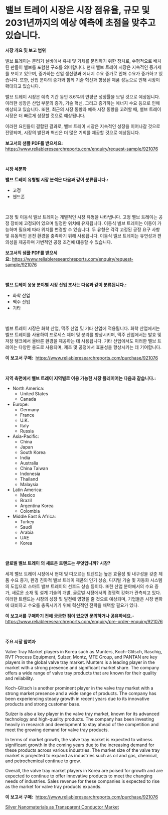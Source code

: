 <p><h1>밸브 트레이 시장은 시장 점유율, 규모 및 2031년까지의 예상 예측에 초점을 맞추고 있습니다.</h1></p><p><strong>시장 개요 및 보고 범위</strong></p>
<p><p>밸브 트레이는 분리기 설비에서 유체 및 기체를 분리하기 위한 장치로, 수평적으로 배치된 판들이 밸브를 포함한 구조를 의미합니다. 현재 밸브 트레이 시장은 지속적인 증가세를 보이고 있으며, 증가하는 산업 생산량과 에너지 수요 증가로 인해 수요가 증가하고 있습니다. 또한, 산업 분야의 증가와 함께 기술 혁신과 향상된 제품 성능으로 인해 시장이 확대되고 있습니다.</p><p>밸브 트레이 시장은 예측 기간 동안 8.6%의 연평균 성장률을 보일 것으로 예상됩니다. 이러한 성장은 산업 부문의 증가, 기술 혁신, 그리고 증가하는 에너지 수요 등으로 인해 예상되고 있습니다. 또한, 최근의 시장 동향과 예측 시장 동향을 고려할 때, 밸브 트레이 시장은 더 빠르게 성장할 것으로 예상됩니다.</p><p>이러한 요인들이 결합된 결과로, 밸브 트레이 시장은 지속적인 성장을 이어나갈 것으로 전망되며, 시장의 발전과 혁신은 더 많은 기회를 제공할 것으로 예상됩니다.</p></p>
<p><strong>보고서의 샘플 PDF를 받으세요:</strong> <a href="https://www.reliableresearchreports.com/enquiry/request-sample/921076">https://www.reliableresearchreports.com/enquiry/request-sample/921076</a></p>
<p>&nbsp;</p>
<p><strong>시장 세분화</strong></p>
<p><strong>밸브 트레이 유형별 시장 분석은 다음과 같이 분류됩니다.:</strong></p>
<p><ul><li>고정</li><li>핸드폰</li></ul></p>
<p>&nbsp;</p>
<p><p>고정 및 이동식 벨브 트레이는 개별적인 시장 유형을 나타냅니다. 고정 벨브 트레이는 공정 장비에 고정되어 있으며 일정한 위치에 유지됩니다. 이동식 벨브 트레이는 이동이 가능하며 필요에 따라 위치를 변경할 수 있습니다. 두 유형은 각각 고정된 공정 요구 사항 및 유동적인 운전 환경을 충족하기 위해 사용됩니다. 이동식 벨브 트레이는 유연성과 편의성을 제공하며 가변적인 공정 조건에 대응할 수 있습니다.</p></p>
<p><strong>보고서의 샘플 PDF를 받으세요:</strong>&nbsp;<a href="https://www.reliableresearchreports.com/enquiry/request-sample/921076">https://www.reliableresearchreports.com/enquiry/request-sample/921076</a></p>
<p>&nbsp;</p>
<p><strong> 밸브 트레이 응용 분야별 시장 산업 조사는 다음과 같이 분류됩니다.:</strong></p>
<p><ul><li>화학 산업</li><li>맥주 산업</li><li>기타</li></ul></p>
<p>&nbsp;</p>
<p><p>벨브 트레이 시장은 화학 산업, 맥주 산업 및 기타 산업에 적용됩니다. 화학 산업에서는 벨브 트레이를 사용하여 프로세스 제어 및 분리를 향상시키며, 맥주 산업에서는 발효 및 저장 탱크에서 올바른 환경을 제공하는 데 사용됩니다. 기타 산업에서도 이러한 벨브 트레이는 다양한 용도로 사용되며, 제조 및 공정에서 효율성을 향상시키는 데 기여합니다.</p></p>
<p><strong>이 보고서 구매:</strong>&nbsp; <a href="https://www.reliableresearchreports.com/purchase/921076">https://www.reliableresearchreports.com/purchase/921076</a></p>
<p>&nbsp;</p>
<p><strong>지역 측면에서 밸브 트레이 지역별로 이용 가능한 시장 플레이어는 다음과 같습니다.:</strong></p>
<p><ul>
    <li>
        North America:
        <ul>
            <li>United States</li>
            <li>Canada</li>
        </ul>
    </li>
    <li>
        Europe:
        <ul>
            <li>Germany</li>
            <li>France</li>
            <li>U.K.</li>
            <li>Italy</li>
            <li>Russia</li>
        </ul>
    </li>
    <li>
        Asia-Pacific:
        <ul>
            <li>China</li>
            <li>Japan</li>
            <li>South Korea</li>
            <li>India</li>
            <li>Australia</li>
            <li>China Taiwan</li>
            <li>Indonesia</li>
            <li>Thailand</li>
            <li>Malaysia</li>
        </ul>
    </li>
    <li>
        Latin America:
        <ul>
            <li>Mexico</li>
            <li>Brazil</li>
            <li>Argentina Korea</li>
            <li>Colombia</li>
        </ul>
    </li>
    <li>
        Middle East & Africa:
        <ul>
            <li>Turkey</li>
            <li>Saudi</li>
            <li>Arabia</li>
            <li>UAE</li>
            <li>Korea</li>
        </ul>
    </li>
    </ul></p>
<p>&nbsp;</p>
<p><strong>글로벌 밸브 트레이 의 새로운 트렌드는 무엇입니까? 시장?</strong></p>
<p><p>세계 밸브 트레이 시장에서 현재 및 떠오르는 트렌드는 높은 효율성 및 내구성을 갖춘 제품 수요 증가, 환경 친화적 밸브 트레이 제품의 인기 상승, 디지털 기술 및 자동화 시스템의 도입으로 스마트 밸브 트레이의 선호도 상승 등이다. 또한 산업 분야에서의 수요 증가, 새로운 소재 및 설계 기술의 개발, 글로벌 시장에서의 경쟁력 강화가 관측되고 있다. 이러한 트렌드는 시장의 성장 및 발전에 영향을 줄 것으로 예상되며, 기업들은 시장 변화에 대비하고 수요를 충족시키기 위해 혁신적인 전략을 채택할 필요가 있다.</p></p>
<p><strong>이 보고서를 구매하기 전에 궁금한 점이 있으면 문의하거나 공유하세요.</strong>- <a href="https://www.reliableresearchreports.com/enquiry/pre-order-enquiry/921076">https://www.reliableresearchreports.com/enquiry/pre-order-enquiry/921076</a></p>
<p>&nbsp;</p>
<p><strong>주요 시장 참여자</strong></p>
<p><p>Valve Tray Market players in Korea such as Munters, Koch-Glitsch, Raschig, RVT Process Equipment, Sulzer, Montz, MTE Group, and PANTAN are key players in the global valve tray market. Munters is a leading player in the market with a strong presence and significant market share. The company offers a wide range of valve tray products that are known for their quality and reliability. </p><p>Koch-Glitsch is another prominent player in the valve tray market with a strong market presence and a wide range of products. The company has been experiencing steady growth in recent years due to its innovative products and strong customer base.</p><p>Sulzer is also a key player in the valve tray market, known for its advanced technology and high-quality products. The company has been investing heavily in research and development to stay ahead of the competition and meet the growing demand for valve tray products.</p><p>In terms of market growth, the valve tray market is expected to witness significant growth in the coming years due to the increasing demand for these products across various industries. The market size of the valve tray market is projected to expand as industries such as oil and gas, chemical, and petrochemical continue to grow.</p><p>Overall, the valve tray market players in Korea are poised for growth and are expected to continue to offer innovative products to meet the changing needs of industries. Sales revenue for these companies is expected to rise as the market for valve tray products expands.</p></p>
<p><strong>이 보고서 구매:</strong>&nbsp;&nbsp;<a href="https://www.reliableresearchreports.com/purchase/921076">https://www.reliableresearchreports.com/purchase/921076</a></p>
<p><p><a href="https://github.com/Sinjinluong3e0awx2m195k76/Market-Research-Report-List-1/blob/main/silver-nanomaterials-as-transparent-conductor-market.md">Silver Nanomaterials as Transparent Conductor Market</a></p></p>
